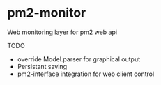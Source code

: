 pm2-monitor
===========

Web monitoring layer for pm2 web api


TODO  
  
* override Model.parser for graphical output
* Persistant saving
* pm2-interface integration for web client control